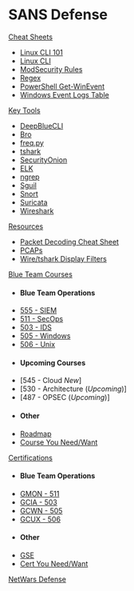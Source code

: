 SANS Defense
======


[Cheat Sheets]()

-	[Linux CLI 101](Tools/LinuxCLI101.md)
-	[Linux CLI](Tools/LinuxCLI.md)
-	[ModSecurity Rules](Tools/ModSecurity.md)
- [Regex](Tools/Regex.md)
-	[PowerShell Get-WinEvent](Tools/Get-WinEvent.md)
-	[Windows Event Logs Table](Tools/WindowsEventLogsTable.md)

[Key Tools]()

- [DeepBlueCLI](Tools/DeepBlueCLI.md)
- [Bro](Tools/Bro.md)
- [freq.py](Tools/freq.py.md)
-	[tshark](Tools/tshark.md)
-	[SecurityOnion](Tools/SecurityOnion.md)
-	[ELK](Tools/ELK.md)
- [ngrep](Tools/ngrep.md)
-	[Sguil](Tools/Sguil.md)
-	[Snort](Tools/Snort.md)
-	[Suricata](Tools/Suricata.md)
-	[Wireshark](Tools/Wireshark.md)

[Resources]()

- [Packet Decoding Cheat Sheet]()
- [PCAPs]()
- [Wire/tshark Display Filters]()

[Blue Team Courses]()

- #### Blue Team Operations
- <a href="https://www.sans.org/sec555" target="_blank">555 - SIEM</a>
- <a href="https://www.sans.org/sec511" target="_blank">511 - SecOps</a>
- <a href="https://www.sans.org/sec503" target="_blank">503 - IDS</a>
- <a href="https://www.sans.org/sec505" target="_blank">505 - Windows</a>
- <a href="https://www.sans.org/sec506" target="_blank">506 - Unix</a>
- #### Upcoming Courses
- [545 - Cloud *New*]
- [530 - Architecture (*Upcoming*)]
- [487 - OPSEC (*Upcoming*)]
- #### Other
- [Roadmap](Courses/Roadmap.md)
- [Course You Need/Want](Courses/Needed.md)


[Certifications]()

- #### Blue Team Operations
- [GMON - 511](Courses/511.md)
- [GCIA - 503](Courses/503.md)
- [GCWN - 505](Courses/505.md)
- [GCUX - 506](Courses/506.md)
- #### Other
- [GSE](Certs/GSE.md)
- [Cert You Need/Want](Courses/Needed.md)

<!--
[Updates]()

- [Errata](Updates/Eratta.md)
- [Submit Bug/Suggestion](Updates/Bugs.md)
- [Course Suggestion](Updates/Suggest.md)
- [Wiki Contributions](Updates/Contrib.md)
- [Wiki Style Guide](Updates/style_guide.md)


[Instructors]()

- [Errata](Updates/Eratta.md)
- [Submit Bug/Suggestion](Updates/Bugs.md)
- [Course Suggestion](Updates/Suggest.md)
- [Wiki Contributions](Updates/Contrib.md)
- [Wiki Style Guide](Updates/style_guide.md)-->

[NetWars Defense](NetWars.md)
